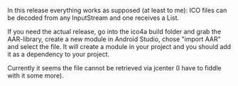 In this release everything works as supposed (at least to me): ICO files can be decoded from any InputStream and one receives a List<Bitmap>.

If you need the actual release, go into the ico4a build folder and grab the AAR-library, create a new module in Android Studio, chose "import AAR" and select the file. It will create a module in your project and you should add it as a dependency to your project.

Currently it seems the file cannot be retrieved via jcenter (I have to fiddle with it some more).
